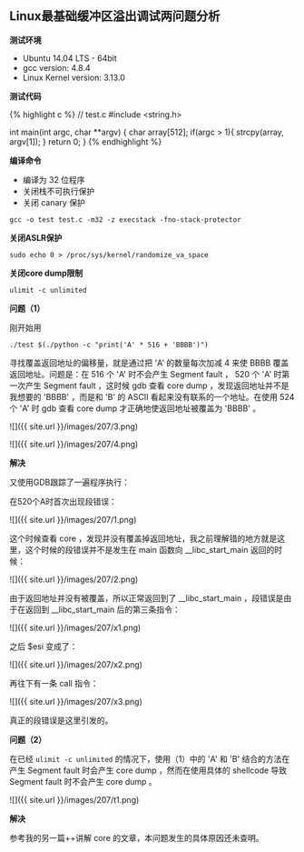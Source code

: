 ## Linux最基础缓冲区溢出调试两问题分析

**测试环境**

- Ubuntu 14.04 LTS - 64bit  
- gcc version: 4.8.4  
- Linux Kernel version: 3.13.0

**测试代码**

{% highlight c %}
// test.c
#include <string.h>

int main(int  argc, char **argv)
{
    char array[512];
    if(argc > 1){
        strcpy(array, argv[1]);
    }
    return 0;
}
{% endhighlight %}

**编译命令**

- 编译为 32 位程序
- 关闭栈不可执行保护
- 关闭 canary 保护

```
gcc -o test test.c -m32 -z execstack -fno-stack-protector
```

**关闭ASLR保护**

```
sudo echo 0 > /proc/sys/kernel/randomize_va_space
```

**关闭core dump限制**

```
ulimit -c unlimited
```

**问题（1）**

刚开始用

```
./test $(./python -c "print('A' * 516 + 'BBBB')")
```

寻找覆盖返回地址的偏移量，就是通过把 'A' 的数量每次加减 4 来使 BBBB 覆盖返回地址。问题是：在 516 个 'A' 时不会产生 Segment fault ， 520 个 'A' 时第一次产生 Segment fault ，这时候 gdb 查看 core dump ，发现返回地址并不是我想要的 'BBBB' ，而是和 'B' 的 ASCII 看起来没有联系的一个地址。在使用 524 个 'A' 时 gdb 查看 core dump 才正确地使返回地址被覆盖为 'BBBB' 。

![]({{ site.url }}/images/207/3.png)

![]({{ site.url }}/images/207/4.png)

**解决**

又使用GDB跟踪了一遍程序执行：

在520个A时首次出现段错误：

![]({{ site.url }}/images/207/1.png)

这个时候查看 core ，发现并没有覆盖掉返回地址，我之前理解错的地方就是这里，这个时候的段错误并不是发生在 main 函数向 \__libc_start_main 返回的时候：

![]({{ site.url }}/images/207/2.png)

由于返回地址并没有被覆盖，所以正常返回到了 \__libc_start_main ，段错误是由于在返回到 \__libc_start_main 后的第三条指令：

![]({{ site.url }}/images/207/x1.png)

之后 $esi 变成了：

![]({{ site.url }}/images/207/x2.png)

再往下有一条 call 指令：

![]({{ site.url }}/images/207/x3.png)

真正的段错误是这里引发的。

**问题（2）**

在已经 `ulimit -c unlimited` 的情况下，使用（1）中的 'A' 和 'B' 结合的方法在产生 Segment fault 时会产生 core dump ，然而在使用具体的 shellcode 导致 Segment fault 时不会产生 core dump 。

![]({{ site.url }}/images/207/t1.png)

**解决**

参考我的另一篇++讲解 core 的文章，本问题发生的具体原因还未查明。